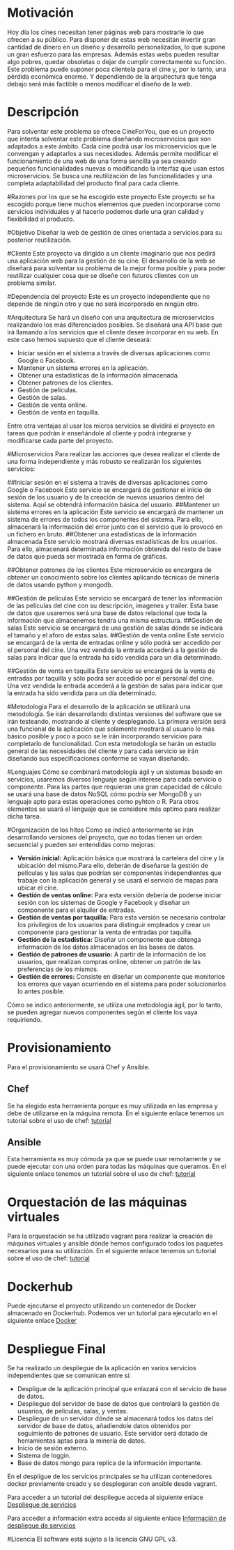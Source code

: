 # Motivación
Hoy día los cines necesitan tener páginas web para mostrarle lo que ofrecen a su público. Para disponer de estas web necesitan invertir gran cantidad de dinero en un diseño y desarrollo personalizados, lo que supone un gran esfuerzo para las empresas. Además estas webs pueden resultar algo pobres, quedar obsoletas o dejar de cumplir correctamente su función.
Este problema puede suponer poca clientela para el cine y, por lo tanto, una pérdida económica enorme. Y dependiendo de la arquitectura que tenga debajo será más factible o menos modificar el diseño de la web.

# Descripción
Para solventar este problema se ofrece CineForYou, que es un proyecto que intenta solventar este problema diseñando microservicios que son adaptados a este ámbito. Cada cine podrá usar los microservicios que le convengan y adaptarlos a sus necesidades. Además permite modificar el funcionamiento de una web de una forma sencilla ya sea creando pequeños funcionalidades nuevas o modificando la interfaz que usan estos microservicios.
Se busca una reutilización de las funcionalidades y una completa adaptabilidad del producto final para cada cliente.

#Razones por los que se ha escogido este proyecto
Este proyecto se ha escogido porque tiene muchos elementos que pueden incorporarse como servicios individuales y al hacerlo podemos darle una gran calidad y flexibilidad al producto.

#Objetivo
Diseñar la web de gestión de cines orientada a servicios para su posterior reutilización.

#Cliente
Este proyecto va dirigido a un cliente imaginario que nos pedirá una aplicación web para la gestión de su cine. El desarrollo de la web se diseñará para solventar su problema de la mejor forma posible y para poder reutilizar cualquier cosa que se diseñe con futuros clientes con un problema similar.

#Dependencia del proyecto
Este es un proyecto independiente que no depende de ningún otro y que no será incorporado en ningún otro.

#Arquitectura
Se hará un diseño con una arquitectura de microservicios realizandolo los más diferenciados posibles. Se diseñará una API base que irá llamando a los servicios que el cliente desee incorporar en su web.
En este caso hemos supuesto que el cliente deseará:
* Iniciar sesión en el sistema a través de diversas aplicaciones como Google o Facebook.
* Mantener un sistema errores en la aplicación.
* Obtener una estadísticas de la información almacenada.
* Obtener patrones de los clientes.
* Gestión de peliculas.
* Gestión de salas.
* Gestión de venta online.
* Gestión de venta en taquilla.

Entre otra ventajas al usar los micros servicios se dividirá el proyecto en tareas que podrán ir enseñándole al cliente y podrá integrarse y modificarse cada parte del proyecto.

#Microservicios
Para realizar las acciones que desea realizar el cliente de una forma independiente y más robusto se realizarán los siguientes servicios:

##Iniciar sesión en el sistema a través de diversas aplicaciones como Google o Facebook
Este servicio se encargará de gestionar el inicio de sesión de los usuario y de la creación de nuevos usuarios dentro del sistema. Aquí se obtendrá información básica del usuario.
##Mantener un sistema errores en la aplicación
Este servicio se encargará de mantener un sistema de errores de todos los componentes del sistema. Para ello, almacenará la información del error junto con el servicio que lo provocó en un fichero en bruto.
##Obtener una estadísticas de la información almacenada
Este servicio mostrará diversas estadísticas de los usuarios. Para ello, almacenará determinada información obtenida del resto de base de datos que pueda ser mostrada en forma de gráficas.

##Obtener patrones de los clientes
Este microservicio se encargara de obtener un conocimiento sobre los clientes aplicando técnicas de minería de datos usando python y mongodb.

##Gestión de peliculas
Este servicio se encargará de tener las información de las películas del cine con su descripción, imagenes y trailer. Esta base de datos que usaremos será una base de datos relacional que toda la información que almacenemos tendra una misma estructura.
##Gestión de salas
Este servicio se encargará de una gestión de salas dónde se indicará el tamaño y el aforo de estas salas.
##Gestión de venta online
Este servicio se encargará de la venta de entradas online y sólo podrá ser accedido por el personal del cine. Una vez vendida la entrada accederá a la gestión de salas para indicar que la entrada ha sido vendida para un día determinado.

##Gestión de venta en taquilla
Este servicio se encargará de la venta de entradas por taquilla y sólo podrá ser accedido por el personal del cine. Una vez vendida la entrada accederá a la gestión de salas para indicar que la entrada ha sido vendida para un día determinado.



#Metodología
Para el desarrollo de la aplicación se utilizará una metodología. Se irán desarrollando distintas versiones del software que se irán testeando, mostrando al cliente y desplegando.
La primera versión será una funcional de la aplicación que solamente mostrará al usuario lo más básico posible y poco a poco se le irán incorporando servicios para completarlo de funcionalidad.
Con esta metodología se harán un estudio general de las necesidades del cliente y para cada servicio se irán diseñando sus especificaciones conforme se vayan diseñando.

#Lenguajes
Cómo se combinará metodología ágil y un sistemas basado en servicios, usaremos diversos lenguaje según interese para cada servicio o componente. 
Para las partes que requieran una gran capacidad de cálculo se usará una base de datos NoSQL cómo podría ser MongoDB y un lenguaje apto para estas operaciones como pyhton o R.
Para otros elementos se usará el lenguaje que se considere más optimo para realizar dicha tarea.

#Organización de los hitos
Como se indicó anteriormente se irán desarrollando versiones del proyecto, que no todas tienen un orden secuencial y pueden ser entendidas como mejoras:
* **Versión inicial:** Aplicación básica que mostrará la cartelera del cine y la ubicación del mismo.Para ello, deberán de diseñarse la gestión de películas y las salas que podrían ser componentes independientes que trabaje con la aplicación general y se usará el servicio de mapas para ubicar el cine.
* **Gestión de ventas online:** Para esta versión debería de poderse iniciar sesión con los sistemas de Google y Facebook y diseñar un componente para el alquiler de entradas.
* **Gestión de ventas por taquilla:** Para esta versión se necesario controlar los privilegios de los usuarios para distinguir empleados y crear un componente para gestionar la venta de entradas por taquilla.
* **Gestión de la estadística:** Diseñar un componente que obtenga información de los datos almacenados en las bases de datos.
* **Gestión de patrones de usuario:** A partir de la información de los usuarios, que realizan compras online, obtener un patrón de las preferencias de los mismos.
* **Gestión de errores:** Consiste en diseñar un componente que monitorice los errores que vayan ocurriendo en el sistema para poder solucionarlos lo antes posible.
 
Cómo se indico anteriormente, se utiliza una metodología ágil, por lo tanto, se pueden agregar nuevos componentes según el cliente los vaya requiriendo.

# Provisionamiento
Para el provisionamiento se usará Chef y Ansible.

## Chef
Se ha elegido esta herramienta porque es muy utilizada en las empresa y debe de utilizarse en la máquina remota. En el siguiente enlace tenemos un tutorial sobre el uso de chef: [tutorial](https://github.com/pmmre/CineForYou/tree/master/Provisionamiento/Chef)

## Ansible
Esta herramienta es muy cómoda ya que se puede usar remotamente y se puede ejecutar con una orden para todas las máquinas que queramos. En el siguiente enlace tenemos un tutorial sobre el uso de chef: [tutorial](https://github.com/pmmre/CineForYou/tree/master/Provisionamiento/Ansible)

# Orquestación de las máquinas virtuales
Para la orquestación se ha utilizado vagrant para realizar la creación de máquinas virtuales y ansible dónde hemos configurado todos los paquetes necesarios para su utilización. En el siguiente enlace tenemos un tutorial sobre el uso de chef: [tutorial](https://github.com/pmmre/CineForYou/tree/master/Orquestacion)

# Dockerhub
Puede ejecutarse el proyecto utilizando un contenedor de Docker almacenado en Dockerhub. Podemos ver un tutorial para ejecutarlo en el siguiente enlace [Docker](https://github.com/pmmre/CineForYou/tree/master/Docker)

# Despliegue Final
Se ha realizado un despliegue de la aplicación en varios servicios independientes que se comunican entre si:
- Despligue de la aplicación principal que enlazará con el servicio de base de datos.
- Despliegue del servidor de base de datos que controlará la gestión de usuarios, de peliculas, salas, y ventas.
- Despliegue de un servidor dónde se almacenará todos los datos del servidor de base de datos, añadiendole datos obtenidos por seguimiento de patrones de usuario. Este servidor será dotado de herramientas aptas para la minería de datos.
- Inicio de sesión externo.
- Sistema de loggin.
- Base de datos mongo para replica de la información importante.

En el despligue de los servicios principales se ha utilizan contenedores docker previamente creado y se desplegaran con ansible desde vagrant.

Para acceder a un tutorial del despliegue acceda al siguiente enlace [Despliegue de servicios](https://github.com/pmmre/CineForYou/tree/master/DespliegueServicios)

Para acceder a información extra acceda al siguiente enlace [Información de despliegue de servicios](https://github.com/pmmre/CineForYou/tree/gh-pages/DespliegueServicios.md)

#Licencia
El software está sujeto a la licencia GNU GPL v3.

